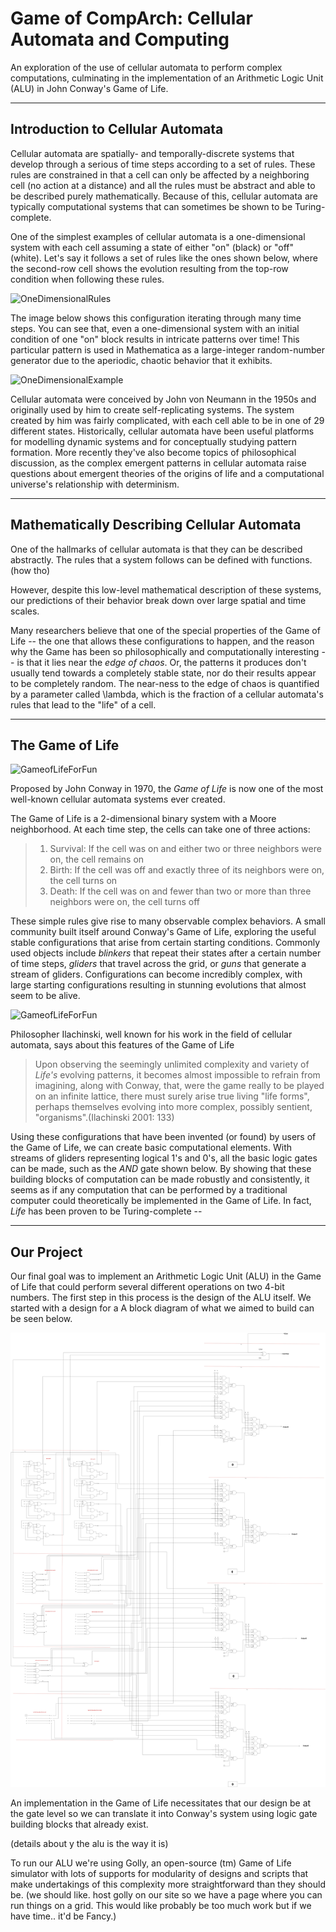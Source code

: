 # Game of CompArch: Cellular Automata and Computing
An exploration of the use of cellular automata to perform complex computations, culminating in the implementation of an
Arithmetic Logic Unit (ALU) in John Conway's Game of Life.

- - - -
## Introduction to Cellular Automata
Cellular automata are spatially- and temporally-discrete systems that develop through a serious of time steps according to a set of rules.
These rules are constrained in that a cell can only be affected by a neighboring cell (no action at a distance) and all the
rules must be abstract and able to be described purely mathematically. Because of this, cellular automata are typically computational
systems that can sometimes be shown to be Turing-complete.

One of the simplest examples of cellular automata is a one-dimensional system with each cell assuming a state of either "on" (black)
or "off" (white). Let's say it follows a set of rules like the ones shown below, where the second-row cell shows the evolution resulting
from the top-row condition when following these rules.

![OneDimensionalRules](http://mathworld.wolfram.com/images/eps-gif/ElementaryCA30Rules_750.gif)

The image below shows this configuration iterating through many time steps. You can see that, even a one-dimensional system
with an initial condition of one "on" block results in intricate patterns over time! This particular pattern is used in Mathematica
as a large-integer random-number generator due to the aperiodic, chaotic behavior that it exhibits.

![OneDimensionalExample](http://mathworld.wolfram.com/images/eps-gif/ElementaryCA30_1000.gif)

Cellular automata were conceived by John von Neumann in the 1950s and originally used by him to create self-replicating
systems. The system created by him was fairly complicated, with each cell able to be in one of 29 different states. Historically,
cellular automata have been useful platforms for modelling dynamic systems and for conceptually studying pattern formation. More
recently they've also become topics of philosophical discussion, as the complex emergent patterns in cellular automata raise questions about
emergent theories of the origins of life and a computational universe's relationship with determinism.


- - - -
## Mathematically Describing Cellular Automata

One of the hallmarks of cellular automata is that they can be described abstractly. The rules that a system follows can be defined with
functions.
(how tho)

However, despite this low-level mathematical description of these systems, our predictions of their behavior break down over large spatial and
time scales.

Many researchers believe that one of the special properties of the Game of Life -- the one that allows these configurations to happen, and the reason why the Game has been
so philosophically and computationally interesting -- is that it lies near the *edge of chaos*. Or, the patterns it produces don't usually tend towards a completely stable state,
nor do their results appear to be completely random. The near-ness to the edge of chaos is quantified by a parameter called \lambda, which is the fraction of a cellular automata's
rules that lead to the "life" of a cell.


- - - -
## The Game of Life
![GameofLifeForFun](https://media.giphy.com/media/tXlpbXfu7e2Pu/giphy.gif)

Proposed by John Conway in 1970, the *Game of Life* is now one of the most well-known
cellular automata systems ever created.

The Game of Life is a 2-dimensional binary system with a Moore neighborhood. At each time step, the cells can take one of three actions:
> 1. Survival: If the cell was on and either two or three neighbors were on, the cell remains on
> 2. Birth: If the cell was off and exactly three of its neighbors were on, the cell turns on
> 3. Death: If the cell was on and fewer than two or more than three neighbors were on, the cell turns off

These simple rules give rise to many observable complex behaviors. A small community built itself around Conway's Game of Life, exploring the useful
stable configurations that arise from certain starting conditions. Commonly used objects include *blinkers* that repeat their states after a certain
number of time steps, *gliders* that travel across the grid, or *guns* that generate a stream of gliders. Configurations can become incredibly complex,
with large starting configurations resulting in stunning evolutions that almost seem to be alive.

![GameofLifeForFun](https://media.giphy.com/media/uet5GfHpSA8mI/giphy.gif)

Philosopher Ilachinski, well known for his work in the field of cellular automata, says about this features of the Game of Life
 > Upon observing the seemingly unlimited complexity and variety of *Life's* evolving patterns, it becomes almost impossible to refrain from imagining,
 > along with Conway, that, were the game really to be played on an infinite lattice, there must surely arise true living "life forms", perhaps themselves
 > evolving into more complex, possibly sentient, "organisms".(Ilachinski 2001: 133)

Using these configurations that have been invented (or found) by users of the Game of Life, we can create basic computational elements. With streams of gliders
representing logical 1's and 0's, all the basic logic gates can be made, such as the *AND* gate shown below. By showing that these building blocks of computation
can be made robustly and consistently, it seems as if any computation that can be performed by a traditional computer could theoretically be implemented in the
Game of Life. In fact, *Life* has been proven to be Turing-complete --

- - - -
## Our Project
Our final goal was to implement an Arithmetic Logic Unit (ALU) in the Game of Life that could perform several different operations on two 4-bit numbers. The first
step in this process is the design of the ALU itself. We started with a design for a A block diagram of what we aimed to build can be seen below.

![Complete ALU](ALU.jpg)

An implementation in the Game of Life necessitates that our design be at the gate level so we can translate it into Conway's system using logic gate building blocks
that already exist.

(details about y the alu is the way it is)

To run our ALU we're using Golly, an open-source (tm) Game of Life simulator with lots of supports for modularity of designs and scripts that make undertakings
of this complexity more straightforward than they should be. (we should like. host golly on our site so we have a page where you can run things on a grid. This
  would like probably be too much work but if we have time.. it'd be Fancy.)
